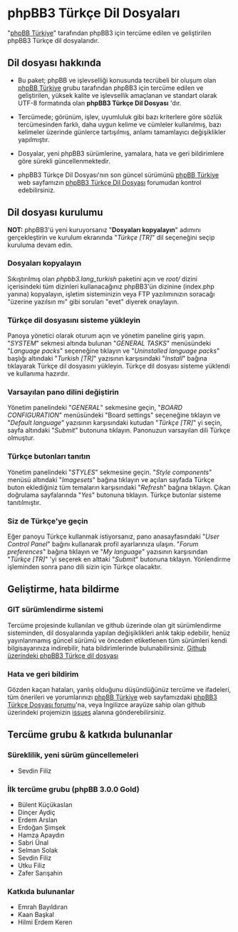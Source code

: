phpBB3 Türkçe Dil Dosyaları
=========================

"[phpBB Türkiye](http://phpbbturkiye.net)" tarafından phpBB3 için tercüme edilen ve geliştirilen phpBB3 Türkçe dil dosyalarıdır.

## Dil dosyası hakkında ##

- Bu paket; phpBB ve işlevselliği konusunda tecrübeli bir oluşum olan [phpBB Türkiye](http://phpbbturkiye.net) grubu tarafından phpBB3 için tercüme edilen ve geliştirilen, yüksek kalite ve işlevsellik amaçlanan ve standart olarak UTF-8 formatında olan **phpBB3 Türkçe Dil Dosyası** 'dır.

- Tercümede; görünüm, işlev, uyumluluk gibi bazı kriterlere göre sözlük tercümesinden farklı, daha uygun kelime ve cümleler kullanılmış, bazı kelimeler üzerinde günlerce tartışılmış, anlamı tamamlayıcı değişiklikler yapılmıştır.

- Dosyalar, yeni phpBB3 sürümlerine, yamalara, hata ve geri bildirimlere göre sürekli güncellenmektedir.

- phpBB3 Türkçe Dil Dosyası'nın son güncel sürümünü [phpBB Türkiye](http://phpbbturkiye.net) web sayfamızın [phpBB3 Türkçe Dil Dosyası](http://phpbbturkiye.net/phpbb3-turkce-dil-dosyasi-f84) forumudan kontrol edebilirsiniz.

## Dil dosyası kurulumu ##

**NOT:** phpBB3'ü yeni kuruyorsanız "**Dosyaları kopyalayın**" adımını gerçekleştirin ve kurulum ekranında "*Türkçe [TR]*" dil seçeneğini seçip kuruluma devam edin.

### Dosyaları kopyalayın ###

Sıkıştırılmış olan *phpbb3.lang_turkish* paketini açın ve *root/* dizini içerisindeki tüm dizinleri kullanacağınız phpBB3'ün dizinine (index.php yanına) kopyalayın, işletim sisteminizin veya FTP yazılımınızın soracağı "üzerine yazılsın mı" gibi soruları "evet" diyerek onaylayın.
 
### Türkçe dil dosyasını sisteme yükleyin ###

Panoya yönetici olarak oturum açın ve yönetim paneline giriş yapın. "*SYSTEM*" sekmesi altında bulunan "*GENERAL TASKS*" menüsündeki "*Language packs*" seçeneğine tıklayın ve "*Uninstalled language packs*" başlığı altındaki "*Turkish [TR]*" yazısının karşısındaki "*Install*" bağına tıklayarak Türkçe dil dosyasını yükleyin. Türkçe dil dosyası sisteme yüklendi ve kullanıma hazırdır.
 
### Varsayılan pano dilini değiştirin ###

Yönetim panelindeki "*GENERAL*" sekmesine geçin, "*BOARD CONFIGURATION*" menüsündeki "Board settings" seçeneğine tıklayın ve "*Default language*" yazısının karşısındaki kutudan "*Türkçe [TR]*" yi seçin, sayfa altındaki "*Submit*" butonuna tıklayın. Panonuzun varsayılan dili Türkçe olmuştur.
 
### Türkçe butonları tanıtın ###

Yönetim panelindeki "*STYLES*" sekmesine geçin. "*Style components*" menüsü altındaki "*Imagesets*" bağına tıklayın ve açılan sayfada Türkçe buton eklediğiniz tüm temaların karşısındaki "*Refresh*" bağına tıklayın. Çıkan doğrulama sayfalarında "*Yes*" butonuna tıklayın. Türkçe butonlar sisteme tanıtılmıştır.
 
### Siz de Türkçe'ye geçin ###

Eğer panoyu Türkçe kullanmak istiyorsanız, pano anasayfasındaki "*User Control Panel*" bağını kullanarak profil ayarlarınıza ulaşın. "*Forum preferences*" bağına tıklayın ve "*My language*" yazısının karşısından "*Türkçe [TR]*" 'yi seçerek en alttaki "*Submit*" butonuna tıklayın. Yönlendirme işleminden sonra pano dili sizin için Türkçe olacaktır.


## Geliştirme, hata bildirme ##

### GIT sürümlendirme sistemi ###
Tercüme projesinde kullanılan ve github üzerinde olan git sürümlendirme sisteminden, dil dosyalarında yapılan değişiklikleri anlık takip edebilir, henüz yayınlanmamış güncel sürümü ve önceden etiketlenen tüm sürümleri kendi bilgisayarınıza indirebilir, hata bildirimlerinde bulunabilirsiniz. [Github üzerindeki phpBB3 Türkçe dil dosyası](https://github.com/angelside/phpBB3.Turkce.Dil.Dosyasi)

### Hata ve geri bildirim ###
Gözden kaçan hataları, yanlış olduğunu düşündüğünüz tercüme ve ifadeleri, tüm önerileri ve yorumlarınızı [phpBB Türkiye](http://phpbbturkiye.net) web sayfamızdaki [phpBB3 Türkçe Dosyası forumu](http://phpbbturkiye.net/phpbb3-turkce-dil-dosyasi-f84)'na, veya İngilizce arayüze sahip olan github üzerindeki projemizin [issues](https://github.com/angelside/phpBB3.Turkce.Dil.Dosyasi/issues) alanına gönderebilirsiniz.

## Tercüme grubu & katkıda bulunanlar ##

### Süreklilik, yeni sürüm güncellemeleri ###
- Sevdin Filiz

### İlk tercüme grubu (phpBB 3.0.0 Gold) ###
- Bülent Küçükaslan
- Dinçer Aydiç
- Erdem Arslan
- Erdoğan Şimşek
- Hamza Apaydın
- Sabri Ünal
- Selman Solak
- Sevdin Filiz
- Utku Filiz
- Zafer Sarışahin

### Katkıda bulunanlar ###
- Emrah Bayıldıran
- Kaan Başkal
- Hilmi Erdem Keren





